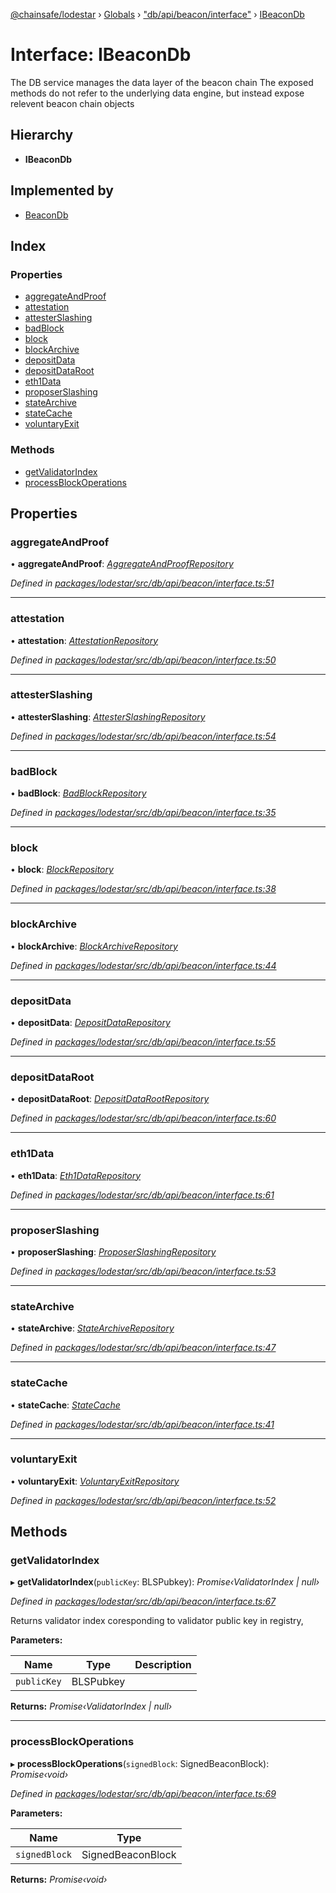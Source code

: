 [@chainsafe/lodestar](../README.md) › [Globals](../globals.md) › ["db/api/beacon/interface"](../modules/_db_api_beacon_interface_.md) › [IBeaconDb](_db_api_beacon_interface_.ibeacondb.md)

# Interface: IBeaconDb

The DB service manages the data layer of the beacon chain
The exposed methods do not refer to the underlying data engine,
but instead expose relevent beacon chain objects

## Hierarchy

* **IBeaconDb**

## Implemented by

* [BeaconDb](../classes/_db_api_beacon_beacon_.beacondb.md)

## Index

### Properties

* [aggregateAndProof](_db_api_beacon_interface_.ibeacondb.md#aggregateandproof)
* [attestation](_db_api_beacon_interface_.ibeacondb.md#attestation)
* [attesterSlashing](_db_api_beacon_interface_.ibeacondb.md#attesterslashing)
* [badBlock](_db_api_beacon_interface_.ibeacondb.md#badblock)
* [block](_db_api_beacon_interface_.ibeacondb.md#block)
* [blockArchive](_db_api_beacon_interface_.ibeacondb.md#blockarchive)
* [depositData](_db_api_beacon_interface_.ibeacondb.md#depositdata)
* [depositDataRoot](_db_api_beacon_interface_.ibeacondb.md#depositdataroot)
* [eth1Data](_db_api_beacon_interface_.ibeacondb.md#eth1data)
* [proposerSlashing](_db_api_beacon_interface_.ibeacondb.md#proposerslashing)
* [stateArchive](_db_api_beacon_interface_.ibeacondb.md#statearchive)
* [stateCache](_db_api_beacon_interface_.ibeacondb.md#statecache)
* [voluntaryExit](_db_api_beacon_interface_.ibeacondb.md#voluntaryexit)

### Methods

* [getValidatorIndex](_db_api_beacon_interface_.ibeacondb.md#getvalidatorindex)
* [processBlockOperations](_db_api_beacon_interface_.ibeacondb.md#processblockoperations)

## Properties

###  aggregateAndProof

• **aggregateAndProof**: *[AggregateAndProofRepository](../classes/_db_api_beacon_repositories_aggregateandproof_.aggregateandproofrepository.md)*

*Defined in [packages/lodestar/src/db/api/beacon/interface.ts:51](https://github.com/ChainSafe/lodestar/blob/e5567ed22/packages/lodestar/src/db/api/beacon/interface.ts#L51)*

___

###  attestation

• **attestation**: *[AttestationRepository](../classes/_db_api_beacon_repositories_attestation_.attestationrepository.md)*

*Defined in [packages/lodestar/src/db/api/beacon/interface.ts:50](https://github.com/ChainSafe/lodestar/blob/e5567ed22/packages/lodestar/src/db/api/beacon/interface.ts#L50)*

___

###  attesterSlashing

• **attesterSlashing**: *[AttesterSlashingRepository](../classes/_db_api_beacon_repositories_attesterslashing_.attesterslashingrepository.md)*

*Defined in [packages/lodestar/src/db/api/beacon/interface.ts:54](https://github.com/ChainSafe/lodestar/blob/e5567ed22/packages/lodestar/src/db/api/beacon/interface.ts#L54)*

___

###  badBlock

• **badBlock**: *[BadBlockRepository](../classes/_db_api_beacon_repositories_badblock_.badblockrepository.md)*

*Defined in [packages/lodestar/src/db/api/beacon/interface.ts:35](https://github.com/ChainSafe/lodestar/blob/e5567ed22/packages/lodestar/src/db/api/beacon/interface.ts#L35)*

___

###  block

• **block**: *[BlockRepository](../classes/_db_api_beacon_repositories_block_.blockrepository.md)*

*Defined in [packages/lodestar/src/db/api/beacon/interface.ts:38](https://github.com/ChainSafe/lodestar/blob/e5567ed22/packages/lodestar/src/db/api/beacon/interface.ts#L38)*

___

###  blockArchive

• **blockArchive**: *[BlockArchiveRepository](../classes/_db_api_beacon_repositories_blockarchive_.blockarchiverepository.md)*

*Defined in [packages/lodestar/src/db/api/beacon/interface.ts:44](https://github.com/ChainSafe/lodestar/blob/e5567ed22/packages/lodestar/src/db/api/beacon/interface.ts#L44)*

___

###  depositData

• **depositData**: *[DepositDataRepository](../classes/_db_api_beacon_repositories_depositdata_.depositdatarepository.md)*

*Defined in [packages/lodestar/src/db/api/beacon/interface.ts:55](https://github.com/ChainSafe/lodestar/blob/e5567ed22/packages/lodestar/src/db/api/beacon/interface.ts#L55)*

___

###  depositDataRoot

• **depositDataRoot**: *[DepositDataRootRepository](../classes/_db_api_beacon_repositories_depositdataroot_.depositdatarootrepository.md)*

*Defined in [packages/lodestar/src/db/api/beacon/interface.ts:60](https://github.com/ChainSafe/lodestar/blob/e5567ed22/packages/lodestar/src/db/api/beacon/interface.ts#L60)*

___

###  eth1Data

• **eth1Data**: *[Eth1DataRepository](../classes/_db_api_beacon_repositories_eth1data_.eth1datarepository.md)*

*Defined in [packages/lodestar/src/db/api/beacon/interface.ts:61](https://github.com/ChainSafe/lodestar/blob/e5567ed22/packages/lodestar/src/db/api/beacon/interface.ts#L61)*

___

###  proposerSlashing

• **proposerSlashing**: *[ProposerSlashingRepository](../classes/_db_api_beacon_repositories_proposerslashing_.proposerslashingrepository.md)*

*Defined in [packages/lodestar/src/db/api/beacon/interface.ts:53](https://github.com/ChainSafe/lodestar/blob/e5567ed22/packages/lodestar/src/db/api/beacon/interface.ts#L53)*

___

###  stateArchive

• **stateArchive**: *[StateArchiveRepository](../classes/_db_api_beacon_repositories_statearchive_.statearchiverepository.md)*

*Defined in [packages/lodestar/src/db/api/beacon/interface.ts:47](https://github.com/ChainSafe/lodestar/blob/e5567ed22/packages/lodestar/src/db/api/beacon/interface.ts#L47)*

___

###  stateCache

• **stateCache**: *[StateCache](../classes/_db_api_beacon_statecache_.statecache.md)*

*Defined in [packages/lodestar/src/db/api/beacon/interface.ts:41](https://github.com/ChainSafe/lodestar/blob/e5567ed22/packages/lodestar/src/db/api/beacon/interface.ts#L41)*

___

###  voluntaryExit

• **voluntaryExit**: *[VoluntaryExitRepository](../classes/_db_api_beacon_repositories_voluntaryexit_.voluntaryexitrepository.md)*

*Defined in [packages/lodestar/src/db/api/beacon/interface.ts:52](https://github.com/ChainSafe/lodestar/blob/e5567ed22/packages/lodestar/src/db/api/beacon/interface.ts#L52)*

## Methods

###  getValidatorIndex

▸ **getValidatorIndex**(`publicKey`: BLSPubkey): *Promise‹ValidatorIndex | null›*

*Defined in [packages/lodestar/src/db/api/beacon/interface.ts:67](https://github.com/ChainSafe/lodestar/blob/e5567ed22/packages/lodestar/src/db/api/beacon/interface.ts#L67)*

Returns validator index coresponding to validator
public key in registry,

**Parameters:**

Name | Type | Description |
------ | ------ | ------ |
`publicKey` | BLSPubkey |   |

**Returns:** *Promise‹ValidatorIndex | null›*

___

###  processBlockOperations

▸ **processBlockOperations**(`signedBlock`: SignedBeaconBlock): *Promise‹void›*

*Defined in [packages/lodestar/src/db/api/beacon/interface.ts:69](https://github.com/ChainSafe/lodestar/blob/e5567ed22/packages/lodestar/src/db/api/beacon/interface.ts#L69)*

**Parameters:**

Name | Type |
------ | ------ |
`signedBlock` | SignedBeaconBlock |

**Returns:** *Promise‹void›*
